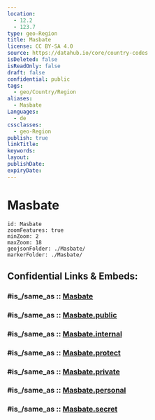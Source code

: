 ```yaml
---
location:
  - 12.2
  - 123.7
type: geo-Region
title: Masbate
license: CC BY-SA 4.0
source: https://datahub.io/core/country-codes
isDeleted: false
isReadOnly: false
draft: false
confidential: public
tags:
  - geo/Country/Region
aliases:
  - Masbate
Languages:
  - de
cssclasses:
  - geo-Region
publish: true
linkTitle:
keywords:
layout:
publishDate:
expiryDate:
---
```


# Masbate

```leaflet
id: Masbate
zoomFeatures: true 
minZoom: 2 
maxZoom: 18
geojsonFolder: ./Masbate/
markerFolder: ./Masbate/
```


## Confidential Links & Embeds: 

### #is_/same_as :: [Masbate](/_Standards/Earth/Continent/Asia/Asia~South~East/Malay_Archipelago/Philippines/Regions~Philippines/Masbate.md) 

### #is_/same_as :: [Masbate.public](/_public/Earth/Continent/Asia/Asia~South~East/Malay_Archipelago/Philippines/Regions~Philippines/Masbate.public.md) 

### #is_/same_as :: [Masbate.internal](/_internal/Earth/Continent/Asia/Asia~South~East/Malay_Archipelago/Philippines/Regions~Philippines/Masbate.internal.md) 

### #is_/same_as :: [Masbate.protect](/_protect/Earth/Continent/Asia/Asia~South~East/Malay_Archipelago/Philippines/Regions~Philippines/Masbate.protect.md) 

### #is_/same_as :: [Masbate.private](/_private/Earth/Continent/Asia/Asia~South~East/Malay_Archipelago/Philippines/Regions~Philippines/Masbate.private.md) 

### #is_/same_as :: [Masbate.personal](/_personal/Earth/Continent/Asia/Asia~South~East/Malay_Archipelago/Philippines/Regions~Philippines/Masbate.personal.md) 

### #is_/same_as :: [Masbate.secret](/_secret/Earth/Continent/Asia/Asia~South~East/Malay_Archipelago/Philippines/Regions~Philippines/Masbate.secret.md)

